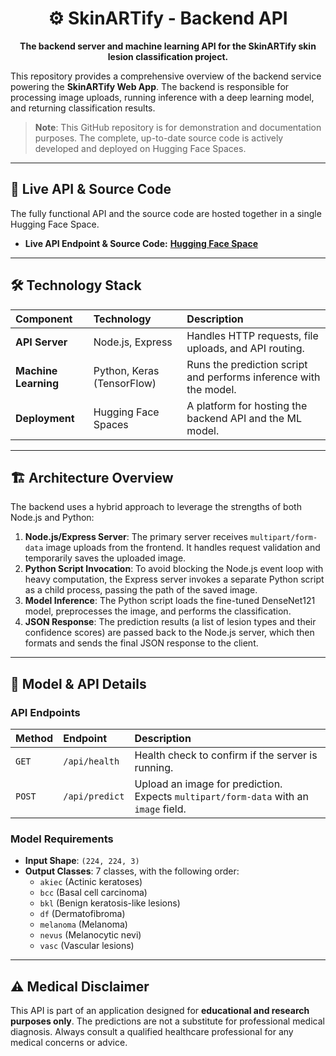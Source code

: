 <div align="center">

# ⚙️ SkinARTify - Backend API

**The backend server and machine learning API for the SkinARTify skin lesion classification project.**

</div>

This repository provides a comprehensive overview of the backend service powering the **SkinARTify Web App**. The backend is responsible for processing image uploads, running inference with a deep learning model, and returning classification results.

> **Note**: This GitHub repository is for demonstration and documentation purposes. The complete, up-to-date source code is actively developed and deployed on Hugging Face Spaces.

---

## 🚀 Live API & Source Code

The fully functional API and the source code are hosted together in a single Hugging Face Space.

-   **Live API Endpoint & Source Code:** **[Hugging Face Space](https://huggingface.co/spaces/aryan195a/SKINARTIFY_backend)**

---

## 🛠️ Technology Stack

| Component          | Technology                 | Description                                                      |
| :----------------- | :------------------------- | :--------------------------------------------------------------- |
| **API Server** | Node.js, Express           | Handles HTTP requests, file uploads, and API routing.            |
| **Machine Learning** | Python, Keras (TensorFlow) | Runs the prediction script and performs inference with the model. |
| **Deployment** | Hugging Face Spaces        | A platform for hosting the backend API and the ML model.         |

---

## 🏗️ Architecture Overview

The backend uses a hybrid approach to leverage the strengths of both Node.js and Python:

1.  **Node.js/Express Server**: The primary server receives `multipart/form-data` image uploads from the frontend. It handles request validation and temporarily saves the uploaded image.
2.  **Python Script Invocation**: To avoid blocking the Node.js event loop with heavy computation, the Express server invokes a separate Python script as a child process, passing the path of the saved image.
3.  **Model Inference**: The Python script loads the fine-tuned DenseNet121 model, preprocesses the image, and performs the classification.
4.  **JSON Response**: The prediction results (a list of lesion types and their confidence scores) are passed back to the Node.js server, which then formats and sends the final JSON response to the client.

---

## 🧠 Model & API Details

### **API Endpoints**

| Method | Endpoint      | Description                                                          |
| :----- | :------------ | :------------------------------------------------------------------- |
| `GET`  | `/api/health` | Health check to confirm if the server is running.                    |
| `POST` | `/api/predict`| Upload an image for prediction. Expects `multipart/form-data` with an `image` field. |

### **Model Requirements**

-   **Input Shape**: `(224, 224, 3)`
-   **Output Classes**: 7 classes, with the following order:
    -   `akiec` (Actinic keratoses)
    -   `bcc` (Basal cell carcinoma)
    -   `bkl` (Benign keratosis-like lesions)
    -   `df` (Dermatofibroma)
    -   `melanoma` (Melanoma)
    -   `nevus` (Melanocytic nevi)
    -   `vasc` (Vascular lesions)

---

## ⚠️ Medical Disclaimer

This API is part of an application designed for **educational and research purposes only**. The predictions are not a substitute for professional medical diagnosis. Always consult a qualified healthcare professional for any medical concerns or advice.
